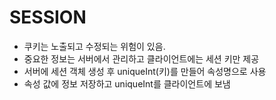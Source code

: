 # SESSION

- 쿠키는 노출되고 수정되는 위험이 있음.
- 중요한 정보는 서버에서 관리하고 클라이언트에는 세션 키만 제공
- 서버에 세션 객체 생성 후 uniqueInt(키)를 만들어 속성명으로 사용
- 속성 값에 정보 저장하고 uniqueInt를 클라이언트에 보냄
